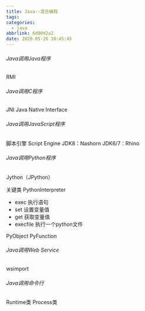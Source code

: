 ```yaml
---
title: Java--混合编程
tags:
categories:
  - java
abbrlink: 6d00d2a2
date: 2020-05-26 10:45:45
---
```


###### Java调用Java程序

RMI

###### Java调用C程序

JNI Java Native Interface

###### Java调用JavaScript程序

脚本引擎 Script Engine
JDK8：Nashorn
JDK6/7：Rhino

###### Java调用Python程序

Jython（JPython）

关键类 PythonInterpreter

- exec 执行语句
- set 设置变量值
- get 获取变量值
- execfile 执行一个python文件

PyObject
PyFunction

###### Java调用Web Service

wsimport

###### Java调用命令行

Runtime类
Process类